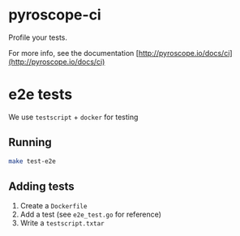 # pyroscope-ci
Profile your tests.

For more info, see the documentation [http://pyroscope.io/docs/ci](http://pyroscope.io/docs/ci)

# e2e tests
We use `testscript` + `docker` for testing

## Running
```bash
make test-e2e
```

## Adding tests

1. Create a `Dockerfile`
2. Add a test (see `e2e_test.go` for reference)
3. Write a `testscript.txtar`
